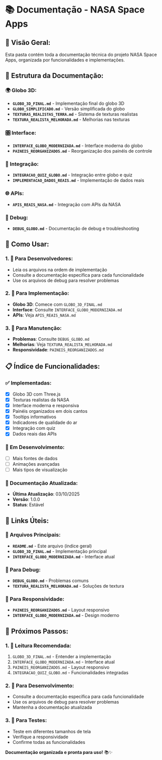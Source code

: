 # 📚 Documentação - NASA Space Apps

## 🎯 **Visão Geral:**
Esta pasta contém toda a documentação técnica do projeto NASA Space Apps, organizada por funcionalidades e implementações.

## 📁 **Estrutura da Documentação:**

### **🌍 Globo 3D:**
- **`GLOBO_3D_FINAL.md`** - Implementação final do globo 3D
- **`GLOBO_SIMPLIFICADO.md`** - Versão simplificada do globo
- **`TEXTURAS_REALISTAS_TERRA.md`** - Sistema de texturas realistas
- **`TEXTURA_REALISTA_MELHORADA.md`** - Melhorias nas texturas

### **🎛️ Interface:**
- **`INTERFACE_GLOBO_MODERNIZADA.md`** - Interface moderna do globo
- **`PAINEIS_REORGANIZADOS.md`** - Reorganização dos painéis de controle

### **🔗 Integração:**
- **`INTEGRACAO_QUIZ_GLOBO.md`** - Integração entre globo e quiz
- **`IMPLEMENTACAO_DADOS_REAIS.md`** - Implementação de dados reais

### **🌐 APIs:**
- **`APIS_REAIS_NASA.md`** - Integração com APIs da NASA

### **🐛 Debug:**
- **`DEBUG_GLOBO.md`** - Documentação de debug e troubleshooting

## 🚀 **Como Usar:**

### **1. 📖 Para Desenvolvedores:**
- Leia os arquivos na ordem de implementação
- Consulte a documentação específica para cada funcionalidade
- Use os arquivos de debug para resolver problemas

### **2. 🎯 Para Implementação:**
- **Globo 3D**: Comece com `GLOBO_3D_FINAL.md`
- **Interface**: Consulte `INTERFACE_GLOBO_MODERNIZADA.md`
- **APIs**: Veja `APIS_REAIS_NASA.md`

### **3. 🔧 Para Manutenção:**
- **Problemas**: Consulte `DEBUG_GLOBO.md`
- **Melhorias**: Veja `TEXTURA_REALISTA_MELHORADA.md`
- **Responsividade**: `PAINEIS_REORGANIZADOS.md`

## 📋 **Índice de Funcionalidades:**

### **✅ Implementadas:**
- [x] Globo 3D com Three.js
- [x] Texturas realistas da NASA
- [x] Interface moderna e responsiva
- [x] Painéis organizados em dois cantos
- [x] Tooltips informativos
- [x] Indicadores de qualidade do ar
- [x] Integração com quiz
- [x] Dados reais das APIs

### **🔄 Em Desenvolvimento:**
- [ ] Mais fontes de dados
- [ ] Animações avançadas
- [ ] Mais tipos de visualização

### **📝 Documentação Atualizada:**
- **Última Atualização**: 03/10/2025
- **Versão**: 1.0.0
- **Status**: Estável

## 🎯 **Links Úteis:**

### **📁 Arquivos Principais:**
- **`README.md`** - Este arquivo (índice geral)
- **`GLOBO_3D_FINAL.md`** - Implementação principal
- **`INTERFACE_GLOBO_MODERNIZADA.md`** - Interface atual

### **🔧 Para Debug:**
- **`DEBUG_GLOBO.md`** - Problemas comuns
- **`TEXTURA_REALISTA_MELHORADA.md`** - Soluções de textura

### **📱 Para Responsividade:**
- **`PAINEIS_REORGANIZADOS.md`** - Layout responsivo
- **`INTERFACE_GLOBO_MODERNIZADA.md`** - Design moderno

## 🚀 **Próximos Passos:**

### **1. 📖 Leitura Recomendada:**
1. `GLOBO_3D_FINAL.md` - Entender a implementação
2. `INTERFACE_GLOBO_MODERNIZADA.md` - Interface atual
3. `PAINEIS_REORGANIZADOS.md` - Layout responsivo
4. `INTEGRACAO_QUIZ_GLOBO.md` - Funcionalidades integradas

### **2. 🔧 Para Desenvolvimento:**
- Consulte a documentação específica para cada funcionalidade
- Use os arquivos de debug para resolver problemas
- Mantenha a documentação atualizada

### **3. 📱 Para Testes:**
- Teste em diferentes tamanhos de tela
- Verifique a responsividade
- Confirme todas as funcionalidades

**Documentação organizada e pronta para uso!** 📚✨